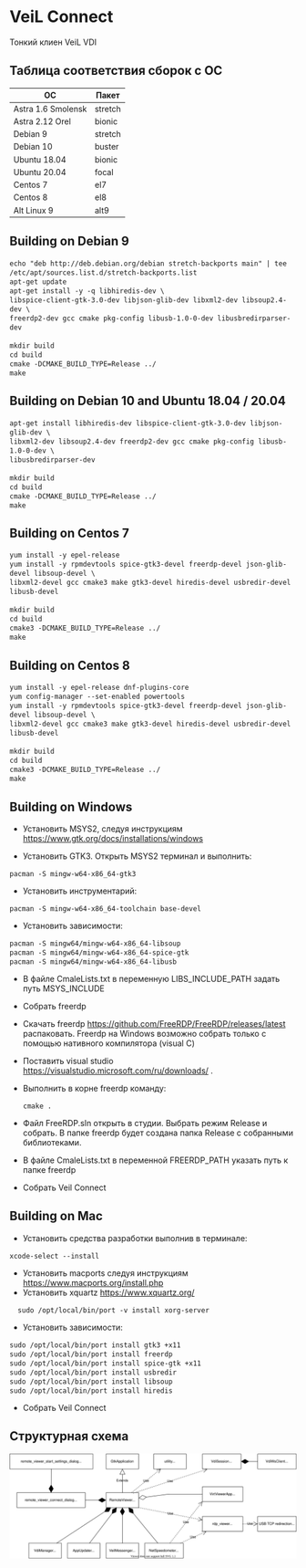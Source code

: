 # VeiL Connect
Тонкий клиен VeiL VDI

## Таблица соответствия сборок с ОС

| ОС                 | Пакет   |
|--------------------|---------|
| Astra 1.6 Smolensk | stretch |
| Astra 2.12 Orel    | bionic  |
| Debian 9           | stretch |
| Debian 10          | buster  |
| Ubuntu 18.04       | bionic  |
| Ubuntu 20.04       | focal   |
| Centos 7           |  el7    |
| Centos 8           |  el8    |
| Alt Linux 9        |  alt9   |


## Building on Debian 9
```
echo "deb http://deb.debian.org/debian stretch-backports main" | tee /etc/apt/sources.list.d/stretch-backports.list
apt-get update
apt-get install -y -q libhiredis-dev \
libspice-client-gtk-3.0-dev libjson-glib-dev libxml2-dev libsoup2.4-dev \
freerdp2-dev gcc cmake pkg-config libusb-1.0-0-dev libusbredirparser-dev

mkdir build
cd build
cmake -DCMAKE_BUILD_TYPE=Release ../
make
```
## Building on Debian 10 and Ubuntu 18.04 / 20.04
```
apt-get install libhiredis-dev libspice-client-gtk-3.0-dev libjson-glib-dev \
libxml2-dev libsoup2.4-dev freerdp2-dev gcc cmake pkg-config libusb-1.0-0-dev \
libusbredirparser-dev

mkdir build
cd build
cmake -DCMAKE_BUILD_TYPE=Release ../
make
```

## Building on Centos 7
```
yum install -y epel-release
yum install -y rpmdevtools spice-gtk3-devel freerdp-devel json-glib-devel libsoup-devel \
libxml2-devel gcc cmake3 make gtk3-devel hiredis-devel usbredir-devel libusb-devel

mkdir build
cd build
cmake3 -DCMAKE_BUILD_TYPE=Release ../
make
```

## Building on Centos 8
```
yum install -y epel-release dnf-plugins-core
yum config-manager --set-enabled powertools
yum install -y rpmdevtools spice-gtk3-devel freerdp-devel json-glib-devel libsoup-devel \
libxml2-devel gcc cmake3 make gtk3-devel hiredis-devel usbredir-devel libusb-devel

mkdir build
cd build
cmake3 -DCMAKE_BUILD_TYPE=Release ../
make
```

## Building on Windows

- Установить MSYS2, следуя инструкциям  https://www.gtk.org/docs/installations/windows


- Установить GTK3. Открыть MSYS2 терминал и выполнить:
```
pacman -S mingw-w64-x86_64-gtk3
```

- Установить инструментарий:
```
pacman -S mingw-w64-x86_64-toolchain base-devel
```

- Установить зависимости:
```
pacman -S mingw64/mingw-w64-x86_64-libsoup
pacman -S mingw64/mingw-w64-x86_64-spice-gtk
pacman -S mingw64/mingw-w64-x86_64-libusb
```
- В файле CmaleLists.txt в переменную LIBS_INCLUDE_PATH задать путь MSYS_INCLUDE

- Собрать freerdp

- Скачать freerdp https://github.com/FreeRDP/FreeRDP/releases/latest распаковать.
  Freerdp на Windows возможно собрать только с помощью нативного компилятора (visual C) 

- Поставить visual studio https://visualstudio.microsoft.com/ru/downloads/ .
  
- Выполнить в корне freerdp команду:
  ```
  cmake .
  ```
- Файл FreeRDP.sln открыть в студии. Выбрать режим Release и собрать. В папке freerdp
будет создана папка Release с собранными библиотеками.
- В файле CmaleLists.txt в переменной FREERDP_PATH указать путь к папке freerdp
 
- Собрать Veil Connect

## Building on Mac

- Установить средства разработки выполнив в терминале:
```  
xcode-select --install
```

- Установить macports следуя инструкциям https://www.macports.org/install.php
- Установить xquartz  https://www.xquartz.org/
```
  sudo /opt/local/bin/port -v install xorg-server
```

- Установить зависимости:
```
sudo /opt/local/bin/port install gtk3 +x11
sudo /opt/local/bin/port install freerdp
sudo /opt/local/bin/port install spice-gtk +x11
sudo /opt/local/bin/port install usbredir
sudo /opt/local/bin/port install libsoup
sudo /opt/local/bin/port install hiredis
```

- Собрать Veil Connect

## Структурная схема
![Alt text](doc/diagram.svg)
